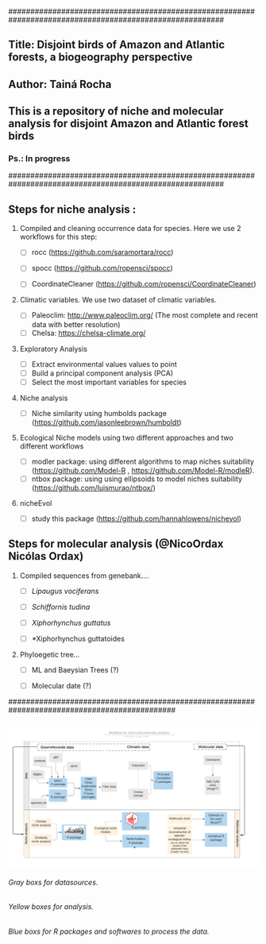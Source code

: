 #########################################################################################################
## Title: Disjoint birds of Amazon and Atlantic forests, a biogeography perspective
## Author: Tainá Rocha
## This is a repository of niche and molecular analysis for disjoint Amazon and Atlantic forest birds
### Ps.: In progress
#########################################################################################################

										
## Steps for niche analysis :

1. Compiled and cleaning occurrence data for species. Here we use 2 workflows for this step:

    - [ ] rocc (https://github.com/saramortara/rocc)
  
    - [ ] spocc (https://github.com/ropensci/spocc)
    
    - [ ] CoordinateCleaner (https://github.com/ropensci/CoordinateCleaner)
    
2. Climatic variables. We use two dataset of climatic variables.
 
    - [ ] Paleoclim: http://www.paleoclim.org/ (The most complete and recent data with better resolution)
    - [ ] Chelsa: https://chelsa-climate.org/ 
    
3. Exploratory Analysis 

    - [ ]  Extract environmental values values to point 
    - [ ]  Build a principal component analysis (PCA)
    - [ ]  Select the most important variables for species
      
4. Niche analysis 

    - [ ]  Niche similarity using humbolds package (https://github.com/jasonleebrown/humboldt)
      
5. Ecological Niche models using two different approaches and two different workflows

    - [ ] modler package: using different algorithms to map niches suitability  (https://github.com/Model-R , https://github.com/Model-R/modleR).      
    - [ ] ntbox package: using using ellipsoids to model niches suitability (https://github.com/luismurao/ntbox/)
      
 6. nicheEvol
 
    - [ ] study this package (https://github.com/hannahlowens/nichevol)
      
## Steps for molecular analysis (@NicoOrdax Nicólas Ordax) 

1. Compiled sequences from genebank....

    - [ ] *Lipaugus vociferans*
    - [ ] *Schiffornis tudina*
    - [ ] *Xiphorhynchus guttatus*
    - [ ] *Xiphorhynchus guttatoides 
     

2. Phyloegetic tree... 

    - [ ] ML and Baeysian Trees (?)
    - [ ] Molecular date (?)
    
    
     
##############################################################################################


![](docs/workflow.png)



###### Gray boxs for datasources.

###### Yellow boxes for analysis.

 ###### Blue boxs for R packages and softwares to process the data.


